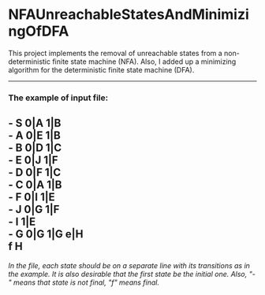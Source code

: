 # NFAUnreachableStatesAndMinimizingOfDFA
This project implements the removal of unreachable states from a non-deterministic finite state machine (NFA).
Also, I added up a minimizing algorithm for the deterministic finite state machine (DFA).

---

### The example of input file:

 \- S 0|A 1|B  
 \- A 0|E 1|B  
 \- B 0|D 1|C  
 \- E 0|J 1|F  
 \- D 0|F 1|C  
 \- C 0|A 1|B  
 \- F 0|I 1|E  
 \- J 0|G 1|F  
 \- I 1|E  
 \- G 0|G 1|G e|H  
  f H  
---
*In the file, each state should be on a separate line with its transitions as in the example. It is also desirable that the first state be the initial one. Also, "-" means that state is not final, "f" means final.*


